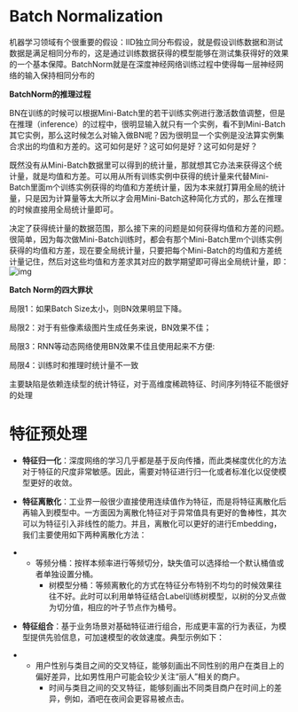 # Batch Normalization

机器学习领域有个很重要的假设：IID独立同分布假设，就是假设训练数据和测试数据是满足相同分布的，这是通过训练数据获得的模型能够在测试集获得好的效果的一个基本保障。BatchNorm就是在深度神经网络训练过程中使得每一层神经网络的输入保持相同分布的

**BatchNorm的推理过程**

BN在训练的时候可以根据Mini-Batch里的若干训练实例进行激活数值调整，但是在推理（inference）的过程中，很明显输入就只有一个实例，看不到Mini-Batch其它实例，那么这时候怎么对输入做BN呢？因为很明显一个实例是没法算实例集合求出的均值和方差的。这可如何是好？这可如何是好？这可如何是好？

既然没有从Mini-Batch数据里可以得到的统计量，那就想其它办法来获得这个统计量，就是均值和方差。可以用从所有训练实例中获得的统计量来代替Mini-Batch里面m个训练实例获得的均值和方差统计量，因为本来就打算用全局的统计量，只是因为计算量等太大所以才会用Mini-Batch这种简化方式的，那么在推理的时候直接用全局统计量即可。

决定了获得统计量的数据范围，那么接下来的问题是如何获得均值和方差的问题。很简单，因为每次做Mini-Batch训练时，都会有那个Mini-Batch里m个训练实例获得的均值和方差，现在要全局统计量，只要把每个Mini-Batch的均值和方差统计量记住，然后对这些均值和方差求其对应的数学期望即可得出全局统计量，即：
<img src="https://pic3.zhimg.com/80/v2-63b4140ea4cb2c34e3626e963d4a527a_1440w.jpg" alt="img"  />

 **Batch Norm的四大罪状**

局限1：如果Batch Size太小，则BN效果明显下降。

局限2：对于有些像素级图片生成任务来说，BN效果不佳；

局限3：RNN等动态网络使用BN效果不佳且使用起来不方便:

局限4：训练时和推理时统计量不一致





主要缺陷是依赖连续型的统计特征，对于高维度稀疏特征、时间序列特征不能很好的处理





#  特征预处理

- **特征归一化**：深度网络的学习几乎都是基于反向传播，而此类梯度优化的方法对于特征的尺度非常敏感。因此，需要对特征进行归一化或者标准化以促使模型更好的收敛。

- **特征离散化**：工业界一般很少直接使用连续值作为特征，而是将特征离散化后再输入到模型中。一方面因为离散化特征对于异常值具有更好的鲁棒性，其次可以为特征引入非线性的能力。并且，离散化可以更好的进行Embedding，我们主要使用如下两种离散化方法：

- - 等频分桶：按样本频率进行等频切分，缺失值可以选择给一个默认桶值或者单独设置分桶。
    - 树模型分桶：等频离散化的方式在特征分布特别不均匀的时候效果往往不好。此时可以利用单特征结合Label训练树模型，以树的分叉点做为切分值，相应的叶子节点作为桶号。

- **特征组合**：基于业务场景对基础特征进行组合，形成更丰富的行为表征，为模型提供先验信息，可加速模型的收敛速度。典型示例如下：

- - 用户性别与类目之间的交叉特征，能够刻画出不同性别的用户在类目上的偏好差异，比如男性用户可能会较少关注“丽人”相关的商户。
    - 时间与类目之间的交叉特征，能够刻画出不同类目商户在时间上的差异，例如，酒吧在夜间会更容易被点击。